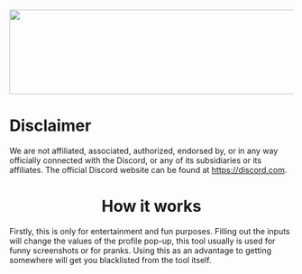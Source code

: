 # <img src="https://user-images.githubusercontent.com/81579850/166117391-736e9c74-4cd3-404e-9b51-57edd21661c4.svg" width="800px" height="150px" style="text-align: center;"><h1>Disclaimer</h1>

We are not affiliated, associated, authorized, endorsed by, or in any way officially connected with the Discord, or any of its subsidiaries or its affiliates. The official Discord website can be found at https://discord.com.

<h1 style="text-align: center;">How it works</h1>

Firstly, this is only for entertainment and fun purposes. Filling out the inputs will change the values of the profile pop-up, this tool usually is used for funny screenshots or for pranks. Using this as an advantage to getting somewhere will get you blacklisted from the tool itself.
